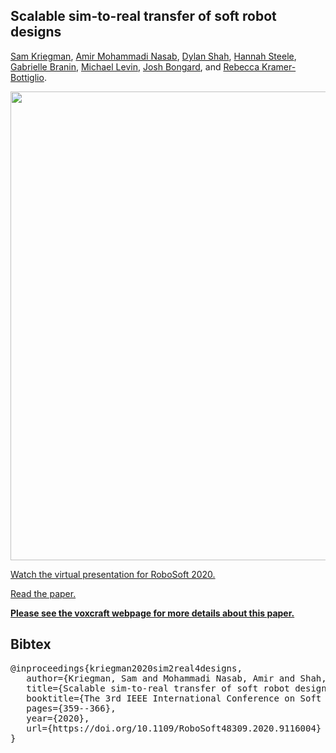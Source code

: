 Scalable sim-to-real transfer of soft robot designs
--------------------
[Sam Kriegman](https://scholar.google.com/citations?user=DCIwaLwAAAAJ), 
[Amir Mohammadi Nasab](https://scholar.google.com/citations?user=dgUQLJ0AAAAJ), 
[Dylan Shah](https://scholar.google.com/citations?user=bfxXEJkAAAAJ),
[Hannah Steele](https://www.linkedin.com/in/hannah-steele-2a7973172), 
[Gabrielle Branin](https://www.linkedin.com/in/gaby-branin),
[Michael Levin](https://scholar.google.com/citations?user=luouyakAAAAJ), 
[Josh Bongard](https://scholar.google.com/citations?user=Dj-kPasAAAAJ),
and
[Rebecca Kramer-Bottiglio](https://scholar.google.com/citations?user=2ARbFNoAAAAJ).<br>

<img src="https://github.com/skriegman/2020-RoboSoft/blob/master/misc/roboSoftTeaser.png" width="750">

<a href="https://youtu.be/0dVdk8XCN9U">Watch the virtual presentation for RoboSoft 2020.</a>

<a href="https://arxiv.org/abs/1911.10290">Read the paper.</a>


<a href="https://voxcraft.github.io/">**Please see the voxcraft webpage for more details about this paper.**</a>


Bibtex
------------
<pre>
@inproceedings{kriegman2020sim2real4designs,
&nbsp;&nbsp; author={Kriegman, Sam and Mohammadi Nasab, Amir and Shah, Dylan and Steele, Hannah and Branin, Gabrielle and Levin, Michael and Bongard, Josh and Kramer-Bottiglio, Rebecca},
&nbsp;&nbsp; title={Scalable sim-to-real transfer of soft robot designs},
&nbsp;&nbsp; booktitle={The 3rd IEEE International Conference on Soft Robotics (RoboSoft)},
&nbsp;&nbsp; pages={359--366},
&nbsp;&nbsp; year={2020},
&nbsp;&nbsp; url={https://doi.org/10.1109/RoboSoft48309.2020.9116004}
}
</pre>
